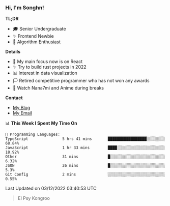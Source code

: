 ### Hi, I'm Songhn!

**TL;DR**

- 🎓 Senior Undergraduate
- ✨ Frontend Newbie
- 🎈 Algorithm Enthusiast

**Details**

- 🎯 My main focus now is on React
- ✨ Try to build rust projects in 2022
- 📊 Interest in data visualization
- 🏳️ Retired competitive programmer who has not won any awards
- 🍵 Watch Nana7mi and Anime during breaks

**Contact**
- [My Blog](https://blog.songhn.com)
- [My Email](mailto:songhn233@gmail.com)

<!--START_SECTION:waka-->
📊 **This Week I Spent My Time On** 

```text
💬 Programming Languages: 
TypeScript               5 hrs 41 mins       █████████████████░░░░░░░░   68.84% 
JavaScript               1 hr 33 mins        ████░░░░░░░░░░░░░░░░░░░░░   18.92% 
Other                    31 mins             █░░░░░░░░░░░░░░░░░░░░░░░░   6.32% 
JSON                     26 mins             █░░░░░░░░░░░░░░░░░░░░░░░░   5.3% 
Git Config               2 mins              ░░░░░░░░░░░░░░░░░░░░░░░░░   0.55%

```


 Last Updated on 03/12/2022 03:40:53 UTC
<!--END_SECTION:waka-->

> El Psy Kongroo
